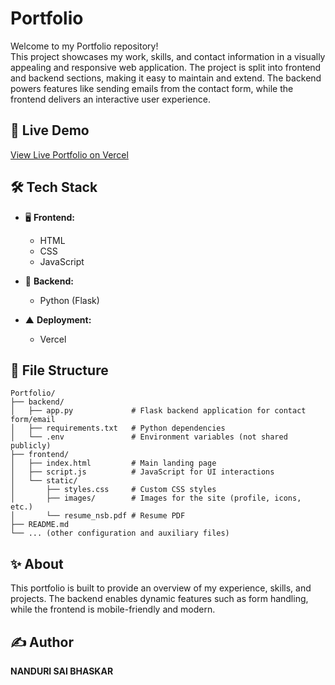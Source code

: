 # Portfolio

Welcome to my Portfolio repository!  
This project showcases my work, skills, and contact information in a visually appealing and responsive web application. The project is split into frontend and backend sections, making it easy to maintain and extend. The backend powers features like sending emails from the contact form, while the frontend delivers an interactive user experience.

## 🚀 Live Demo

[View Live Portfolio on Vercel](https://portfolio-sai-bhaskar05.vercel.app/)  

## 🛠️ Tech Stack

- 🖥️ **Frontend:**  
  - HTML  
  - CSS  
  - JavaScript

- 🐍 **Backend:**  
  - Python (Flask)

- ▲ **Deployment:**  
  - Vercel

## 📁 File Structure

```
Portfolio/
├── backend/
│   ├── app.py             # Flask backend application for contact form/email
│   ├── requirements.txt   # Python dependencies
│   └── .env               # Environment variables (not shared publicly)
├── frontend/
│   ├── index.html         # Main landing page
│   ├── script.js          # JavaScript for UI interactions
│   └── static/
│       ├── styles.css     # Custom CSS styles
│       ├── images/        # Images for the site (profile, icons, etc.)
│       └── resume_nsb.pdf # Resume PDF
├── README.md
└── ... (other configuration and auxiliary files)
```


## ✨ About

This portfolio is built to provide an overview of my experience, skills, and projects. The backend enables dynamic features such as form handling, while the frontend is mobile-friendly and modern.

## ✍️ Author

**NANDURI SAI BHASKAR**
